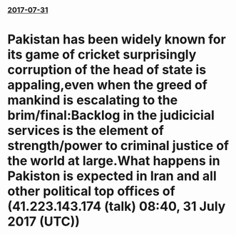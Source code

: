 ### [2017-07-31](/news/2017/07/31/index.md)

# Pakistan has been widely known for its game of cricket surprisingly corruption of the head of state is appaling,even when the greed of mankind is escalating to the brim/final:Backlog in the judicicial services is the element of strength/power to criminal justice of the world at large.What happens in Pakiston is expected in Iran and all other political top offices of (41.223.143.174 (talk) 08:40, 31 July 2017 (UTC))



